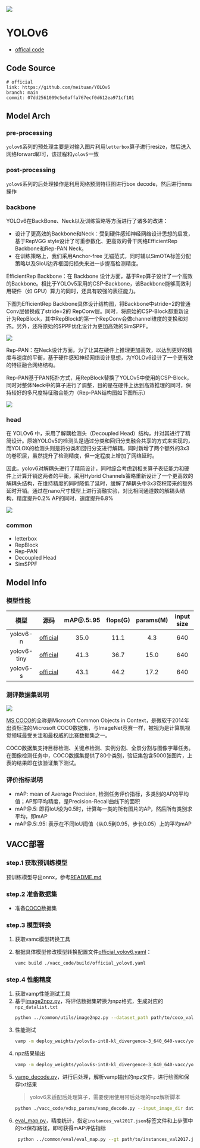 
![](../../images/yolov6/info.png)

# YOLOv6

- [offical code](https://github.com/meituan/YOLOv6)

## Code Source
```
# official
link: https://github.com/meituan/YOLOv6
branch: main
commit: 07dd2561009c5e0affa767ecf0d612ea971cf101

```

## Model Arch

### pre-processing

`yolov6`系列的预处理主要是对输入图片利用`letterbox`算子进行resize，然后送入网络forward即可，该过程和`yolov5`一致

### post-processing

`yolov6`系列的后处理操作是利用网络预测特征图进行box decode，然后进行nms操作

### backbone

YOLOv6在BackBone、Neck以及训练策略等方面进行了诸多的改进：

- 设计了更高效的Backbone和Neck：受到硬件感知神经网络设计思想的启发，基于RepVGG style设计了可重参数化、更高效的骨干网络EfficientRep Backbone和Rep-PAN Neck。
- 在训练策略上，我们采用Anchor-free 无锚范式，同时辅以SimOTA标签分配策略以及SIoU边界框回归损失来进一步提高检测精度。

EfficientRep Backbone：在 Backbone 设计方面，基于Rep算子设计了一个高效的Backbone。相比于YOLOv5采用的CSP-Backbone，该Backbone能够高效利用硬件（如 GPU）算力的同时，还具有较强的表征能力。

下图为EfficientRep Backbone具体设计结构图，将Backbone中stride=2的普通Conv层替换成了stride=2的 RepConv层。同时，将原始的CSP-Block都重新设计为RepBlock，其中RepBlock的第一个RepConv会做channel维度的变换和对齐。另外，还将原始的SPPF优化设计为更加高效的SimSPPF。

![](../../images/yolov6/eRep_backbone.png)

Rep-PAN：在Neck设计方面，为了让其在硬件上推理更加高效，以达到更好的精度与速度的平衡，基于硬件感知神经网络设计思想，为YOLOv6设计了一个更有效的特征融合网络结构。

Rep-PAN基于PAN拓扑方式，用RepBlock替换了YOLOv5中使用的CSP-Block，同时对整体Neck中的算子进行了调整，目的是在硬件上达到高效推理的同时，保持较好的多尺度特征融合能力（Rep-PAN结构图如下图所示）

![](../../images/yolov6/eRep_neck.png)

### head
在 YOLOv6 中，采用了解耦检测头（Decoupled Head）结构，并对其进行了精简设计。原始YOLOv5的检测头是通过分类和回归分支融合共享的方式来实现的，而YOLOX的检测头则是将分类和回归分支进行解耦，同时新增了两个额外的3x3的卷积层，虽然提升了检测精度，但一定程度上增加了网络延时。

因此，yolov6对解耦头进行了精简设计，同时综合考虑到相关算子表征能力和硬件上计算开销这两者的平衡，采用Hybrid Channels策略重新设计了一个更高效的解耦头结构，在维持精度的同时降低了延时，缓解了解耦头中3x3卷积带来的额外延时开销。通过在nano尺寸模型上进行消融实验，对比相同通道数的解耦头结构，精度提升0.2% AP的同时，速度提升6.8%

![](../../images/yolov6/head.png)

### common

- letterbox
- RepBlock
- Rep-PAN
- Decoupled Head
- SimSPPF

## Model Info

### 模型性能

| 模型  | 源码 | mAP@.5:.95 | flops(G) | params(M) | input size |
| :---: | :--:  | :--: | :---: | :----: | :--------: |
| yolov6-n |[official](https://github.com/meituan/YOLOv6)|   35.0   | 11.1 |    4.3    |    640    |
| yolov6-tiny |[official](https://github.com/meituan/YOLOv6)  |    41.3    | 36.7| 15.0 | 640 |
| yolov6-s |[official](https://github.com/meituan/YOLOv6)  |    43.1    | 44.2 | 17.2 | 640 |

### 测评数据集说明

![](../../images/dataset/coco.png)

[MS COCO](https://cocodataset.org/#download)的全称是Microsoft Common Objects in Context，是微软于2014年出资标注的Microsoft COCO数据集，与ImageNet竞赛一样，被视为是计算机视觉领域最受关注和最权威的比赛数据集之一。

COCO数据集支持目标检测、关键点检测、实例分割、全景分割与图像字幕任务。在图像检测任务中，COCO数据集提供了80个类别，验证集包含5000张图片，上表的结果即在该验证集下测试。

### 评价指标说明

- mAP: mean of Average Precision, 检测任务评价指标，多类别的AP的平均值；AP即平均精度，是Precision-Recall曲线下的面积
- mAP@.5: 即将IoU设为0.5时，计算每一类的所有图片的AP，然后所有类别求平均，即mAP
- mAP@.5:.95: 表示在不同IoU阈值（从0.5到0.95，步长0.05）上的平均mAP

## VACC部署

### step.1 获取预训练模型

预训练模型导出onnx，参考[README.md](./source_code/README.md)


### step.2 准备数据集
- 准备[COCO](https://cocodataset.org/#download)数据集


### step.3 模型转换

1. 获取vamc模型转换工具

2. 根据具体模型修改模型转换配置文件[official_yolov6.yaml](./vacc_code/build/official_yolov6.yaml)：
    ```bash
    vamc build ./vacc_code/build/official_yolov6.yaml
    ```

### step.4 性能精度
1. 获取vamp性能测试工具
2. 基于[image2npz.py](../common/utils/image2npz.py)，将评估数据集转换为npz格式，生成对应的`npz_datalist.txt`
    ```bash
    python ../common/utils/image2npz.py --dataset_path path/to/coco_val2017 --target_path  path/to/coco_val2017_npz  --text_path npz_datalist.txt
    ```
3. 性能测试
    ```bash
    vamp -m deploy_weights/yolov6s-int8-kl_divergence-3_640_640-vacc/yolov6s --vdsp_params ./vacc_code/vdsp_params/official-yolov6s-vdsp_params.json -i 2 p 2 -b 1
    ```
4. npz结果输出
    ```bash
    vamp -m deploy_weights/yolov6s-int8-kl_divergence-3_640_640-vacc/yolov6s --vdsp_params ./vacc_code/vdsp_params/official-yolov6s-vdsp_params.json -i 2 p 2 -b 1 --datalist datasets/coco_npz_datalist.txt --path_output npz_output
    ```
5. [vamp_decode.py](./vacc_code/vdsp_params/vamp_decode.py)，进行后处理，解析vamp输出的npz文件，进行绘图和保存txt结果
    > yolov6未适配后处理算子，需要使用使用带后处理的npz解析脚本
    ```bash
    python ./vacc_code/vdsp_params/vamp_decode.py --input_image_dir datasets/coco_val2017 --vamp_datalist_path datasets/coco_npz_datalist.txt --vamp_output_dir npz_output --model_size 640 640 --save_dir output
    ```
6. [eval_map.py](../common/eval/eval_map.py)，精度统计，指定`instances_val2017.json`标签文件和上步骤中的txt保存路径，即可获得mAP评估指标
   ```bash
    python ../common/eval/eval_map.py --gt path/to/instances_val2017.json --txt path/to/vamp_draw_output
   ```
